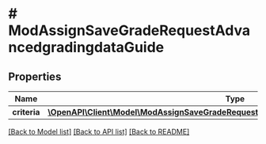 # # ModAssignSaveGradeRequestAdvancedgradingdataGuide

## Properties

Name | Type | Description | Notes
------------ | ------------- | ------------- | -------------
**criteria** | [**\OpenAPI\Client\Model\ModAssignSaveGradeRequestAdvancedgradingdataGuideCriteriaInner[]**](ModAssignSaveGradeRequestAdvancedgradingdataGuideCriteriaInner.md) |  |

[[Back to Model list]](../../README.md#models) [[Back to API list]](../../README.md#endpoints) [[Back to README]](../../README.md)
